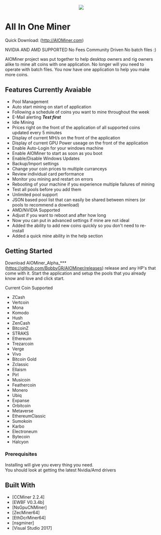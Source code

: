 
<p align="center">
  <img src="http://aiominer.com/images/logo1-transparent.png">
</p>

# All In One Miner
Quick Download: (http://AIOMiner.com)

NVIDIA AND AMD SUPPORTED
No Fees
Community Driven
No batch files :)

AIOMiner project was put together to help desktop owners and rig owners alike to mine alt coins with one application.  No longer will you need to operate with batch files.  You now have one application to help you make more coins. 



## Features Currently Avaiable
 - Pool Management
 - Auto start mining on start of application
 - Following a schedule of coins you want to mine throughout the week
 - E-Mail alerting ***Test first***
 - Idle Mining
 - Prices right on the front of the application of all supported coins updated every 5 minutes
 - Display of current MH/s on the front of the application
 - Display of current GPU Power useage on the front of the application
 - Enable Auto-Login for your windows machine
 - Enable AIOMiner to start as soon as you boot 
 - Enable/Disable Windows Updates
 - Backup/Import settings
 - Change your coin prices to multiple curranceys
 - Review individual card performance
 - Monitor you mining and restart on errors
 - Rebooting of your machine if you experience multiple failures of mining
 - Test all pools before you add them
 - Unlimited pool support
 - JSON based pool list that can easily be shared between miners (or pools to recommend a download)
 - AMD/NVIDIA Supported
 - Adjust if you want to reboot and after how long
 - Now you can put in advanced settings if mine are not ideal
 - Added the ability to add new coins quickly so you don't need to re-install
 - Added a quick mine ability in the help section

## Getting Started

Download AIOMiner_Alpha_*** (https://github.com/BobbyGR/AIOMiner/releases) release and any HP's that come with it.  Start the application and setup the pools that you already know and love and 
click start. 

Current Coin Supported
- ZCash  
- Vertcoin
- Mona
- Komodo
- Hush
- ZenCash
- BitcoinZ
- STRAKS
- Ethereum 
- Trezarcoin
- Verge
- Vivo
- Bitcoin Gold
- Zclassic
- Ellaism
- Pirl
- Musicoin
- Feathercoin
- Monero
- Ubiq
- Expanse
- Orbitcoin
- Metaverse
- EthereumClassic
- Sumokoin
- Karbo
- Electroneum
- Bytecoin
- Halcyon


### Prerequisites

Installing will give you every thing you need.  
You should look at getting the latest Nvidia/Amd drivers


## Built With

* [CCMiner 2.2.4]
* [EWBF V0.3.4b]
* [NsGpuCNMiner]
* [ZecMiner64]
* [EthDcrMiner64]
* [nsgminer]
* [Visual Studio 2017]
